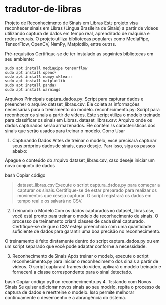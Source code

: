 # tradutor-de-libras
Projeto de Reconhecimento de Sinais em Libras
Este projeto visa reconhecer sinais em Libras (Língua Brasileira de Sinais) a partir de vídeos utilizando captura de dados em tempo real, aprendizado de máquina e redes neurais. O projeto utiliza bibliotecas populares como MediaPipe, TensorFlow, OpenCV, NumPy, Matplotlib, entre outras.

Pré-requisitos
Certifique-se de ter instalado as seguintes bibliotecas em seu ambiente:


```
sudo apt install mediapipe tensorflow 
sudo apt install opencv
sudo apt install numpy sklearn 
sudo apt install matplotlib
sudo apt install pandas
sudo apt install warnings
```

Arquivos Principais
captura_dados.py: Script para capturar dados e preencher o arquivo dataset_libras.csv. Ele coleta as informações necessárias para o treinamento do modelo.
reconhecimento.py: Script para reconhecer os sinais a partir de vídeos. Este script utiliza o modelo treinado para classificar os sinais em Libras.
dataset_libras.csv: Arquivo onde os dados capturados serão armazenados. Ele contém as características dos sinais que serão usados para treinar o modelo.
Como Usar
1. Capturando Dados
Antes de treinar o modelo, você precisará capturar seus próprios dados de sinais, caso deseje. Para isso, siga os passos abaixo:

Apague o conteúdo do arquivo dataset_libras.csv, caso deseje iniciar um novo conjunto de dados:

bash
Copiar código
> dataset_libras.csv
Execute o script captura_dados.py para começar a capturar os sinais. Certifique-se de estar preparado para realizar os movimentos que deseja capturar. O script registrará os dados em tempo real e os salvará no CSV.

2. Treinando o Modelo
Com os dados capturados no dataset_libras.csv, você está pronto para treinar o modelo de reconhecimento de sinais. O processo de treinamento criará classes de cada sinal capturado. Certifique-se de que o CSV esteja preenchido com uma quantidade suficiente de dados para garantir uma boa precisão no reconhecimento.

O treinamento é feito diretamente dentro do script captura_dados.py ou em um script separado que você pode adaptar conforme a necessidade.

3. Reconhecimento de Sinais
Após treinar o modelo, execute o script reconhecimento.py para iniciar o reconhecimento dos sinais a partir de vídeos. O script capturará frames do vídeo, aplicará o modelo treinado e fornecerá a classe correspondente para o sinal detectado.

bash
Copiar código
python reconhecimento.py
4. Testando com Novos Sinais
Se quiser adicionar novos sinais ao seu modelo, repita o processo de captura de dados e reentreine o modelo. Isso permite melhorar continuamente o desempenho e a abrangência do sistema.
